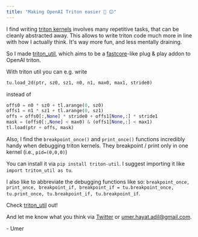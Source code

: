 ```yaml
---
title: "Making OpenAI Triton easier 🔱 😊"
---
```


I find writing [triton kernels](triton-lang.org) involves many repetitive tasks, that can be cleanly abstracted away. This allows to write triton code much more in line with how I actually think. It's way more fun, and less mentally draining.

So I made [triton_util](https://github.com/UmerHA/triton_util/), which aims to be a [fastcore](https://fastcore.fast.ai/)-like plug & play addon to OpenAI triton.

With triton util you can e.g. write

```py
tu.load_2d(ptr, sz0, sz1, n0, n1, max0, max1, stride0)
```

instead of
```py
offs0 = n0 * sz0 + tl.arange(0, sz0)
offs1 = n1 * sz1 + tl.arange(0, sz1)
offs = offs0[:,None] * stride0 + offs1[None,:] * stride1
mask = (offs0[:,None] < max0) & (offs1[None,:] < max1)
tl.load(ptr + offs, mask) 
```


Also, I find the `breakpoint_once()` and `print_once()` functions incredibly handy when debugging triton kernels. They breakpoint / print only in one kernel (i.e., `pid=(0,0,0)`)

You can install it via `pip install triton-util`. I suggest importing it like `import triton_util as tu`.

I also like to abbreviate the debugging functions like so: `breakpoint_once, print_once, breakpoint_if, breakpoint_if = tu.breakpoint_once, tu.print_once, tu.breakpoint_if, tu.breakpoint_if`.

Check [triton_util](https://github.com/UmerHA/triton_util/) out!

And let me know what you think via [Twitter](https://x.com/UmerHAdil) or umer.hayat.adil@gmail.com.

\- Umer
